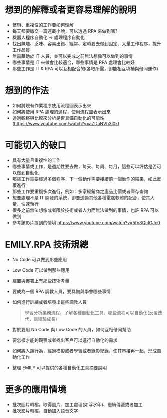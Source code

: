 # 想到的解釋或者更容易理解的說明

* 繁瑣、重複性的工作要如何理解
* 每天都要繳交一篇連載小說，可以透過 RPA 來做到嗎?
* 機器人程序自動化 => 處理程序自動化
* 找出無趣、乏味、容易出錯、經常、定時要去做到固定、大量工作程序，提升工作品質
* 無需藉助於 IT 人員，並可以完成之前無法想像可以做到的事情
* 哪些事情是 IT 來做會比較適合，哪些事情是 RPA 處理會比較好
* 那些工作是 IT & RPA 可以互相配合的(各取所需，卻能相互填補與偕同運作)

# 想到的作法

* 如何將現有作業程序使用流程圖表示出來
* 如何將使用 RPA 處理的過程，使用流程圖表示出來
* 透過觀察與比較來分析是否具備自動化的可能性 (https://www.youtube.com/watch?v=aZDaNVh3l0k)

# 可能切入的破口

* 具有大量且重複性的工作
* 哪些事情或工作，是週期性要去做，每天、每周、每月，這些可以評估是否可以做到自動化
* 那些工作需要經過多個程序，下一個動作需要接續前一個動作的結果，如此反覆進行
* 那些工作要重複多次進行，例如：多家經銷商之產品比價或者庫存查詢
* 想要處理不是 IT 開發的系統，卻要透過其他各種電腦軟體的配合，使其大量、快速執行
* 很多之前無法想像或者限於技術或者人力而無法做到的事情，也許 RPA 可以做到
* 參考該影片提到的情境 https://www.youtube.com/watch?v=5fn8QcIGJc0

# EMILY.RPA 技術規總

* No Code 可以做到那些應用
* Low Code 可以做到那些應用
* 建置與佈署上有那些技術考量
* 要成為一個 RPA 調教人員，要具備與學會哪些事情
* 如何進行訓練或者培養出這些調教人員
  
  >學習分析業務流程、了解各種自動化工具、哪些流程可以自動化(反覆迭代，讓經驗成長)
* 對於要用 No Code 與 Low Code 的人員，如何互相偕同幫助
* 要怎樣才能夠觀察或者找出客戶可以進行自動化的需求
* 如何將人類行為，經過模擬或者學習或者錄影紀錄，使其串接再一起，形成自動化工作
* 整理 EMILY 可以提供的各種自動化工具摘要說明

# 更多的應用情境

* 批次圖片轉檔，取得圖片、加工處理(如浮水印)、繼續傳遞或者加工
* 批次影片轉檔，自動加入語音文字